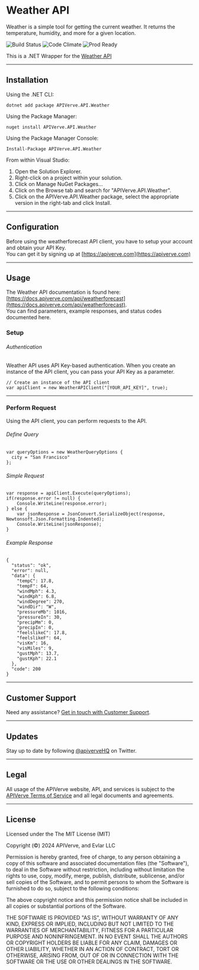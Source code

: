 Weather API
============

Weather is a simple tool for getting the current weather. It returns the temperature, humidity, and more for a given location.

![Build Status](https://img.shields.io/badge/build-passing-green)
![Code Climate](https://img.shields.io/badge/maintainability-B-purple)
![Prod Ready](https://img.shields.io/badge/production-ready-blue)

This is a .NET Wrapper for the [Weather API](https://apiverve.com/marketplace/api/weatherforecast)

---

## Installation

Using the .NET CLI:
```
dotnet add package APIVerve.API.Weather
```

Using the Package Manager:
```
nuget install APIVerve.API.Weather
```

Using the Package Manager Console:
```
Install-Package APIVerve.API.Weather
```

From within Visual Studio:

1. Open the Solution Explorer.
2. Right-click on a project within your solution.
3. Click on Manage NuGet Packages...
4. Click on the Browse tab and search for "APIVerve.API.Weather".
5. Click on the APIVerve.API.Weather package, select the appropriate version in the right-tab and click Install.


---

## Configuration

Before using the weatherforecast API client, you have to setup your account and obtain your API Key.  
You can get it by signing up at [https://apiverve.com](https://apiverve.com)

---

## Usage

The Weather API documentation is found here: [https://docs.apiverve.com/api/weatherforecast](https://docs.apiverve.com/api/weatherforecast).  
You can find parameters, example responses, and status codes documented here.

### Setup

###### Authentication
Weather API uses API Key-based authentication. When you create an instance of the API client, you can pass your API Key as a parameter.

```
// Create an instance of the API client
var apiClient = new WeatherAPIClient("[YOUR_API_KEY]", true);
```

---


### Perform Request
Using the API client, you can perform requests to the API.

###### Define Query

```
var queryOptions = new WeatherQueryOptions {
  city = "San Francisco"
};
```

###### Simple Request

```
var response = apiClient.Execute(queryOptions);
if(response.error != null) {
	Console.WriteLine(response.error);
} else {
    var jsonResponse = JsonConvert.SerializeObject(response, Newtonsoft.Json.Formatting.Indented);
    Console.WriteLine(jsonResponse);
}
```

###### Example Response

```
{
  "status": "ok",
  "error": null,
  "data": {
    "tempC": 17.8,
    "tempF": 64,
    "windMph": 4.3,
    "windKph": 6.8,
    "windDegree": 270,
    "windDir": "W",
    "pressureMb": 1016,
    "pressureIn": 30,
    "precipMm": 0,
    "precipIn": 0,
    "feelslikeC": 17.8,
    "feelslikeF": 64,
    "visKm": 16,
    "visMiles": 9,
    "gustMph": 13.7,
    "gustKph": 22.1
  },
  "code": 200
}
```

---

## Customer Support

Need any assistance? [Get in touch with Customer Support](https://apiverve.com/contact).

---

## Updates
Stay up to date by following [@apiverveHQ](https://twitter.com/apiverveHQ) on Twitter.

---

## Legal

All usage of the APIVerve website, API, and services is subject to the [APIVerve Terms of Service](https://apiverve.com/terms) and all legal documents and agreements.

---

## License
Licensed under the The MIT License (MIT)

Copyright (&copy;) 2024 APIVerve, and Evlar LLC

Permission is hereby granted, free of charge, to any person obtaining a copy of this software and associated documentation files (the "Software"), to deal in the Software without restriction, including without limitation the rights to use, copy, modify, merge, publish, distribute, sublicense, and/or sell copies of the Software, and to permit persons to whom the Software is furnished to do so, subject to the following conditions:

The above copyright notice and this permission notice shall be included in all copies or substantial portions of the Software.

THE SOFTWARE IS PROVIDED "AS IS", WITHOUT WARRANTY OF ANY KIND, EXPRESS OR IMPLIED, INCLUDING BUT NOT LIMITED TO THE WARRANTIES OF MERCHANTABILITY, FITNESS FOR A PARTICULAR PURPOSE AND NONINFRINGEMENT. IN NO EVENT SHALL THE AUTHORS OR COPYRIGHT HOLDERS BE LIABLE FOR ANY CLAIM, DAMAGES OR OTHER LIABILITY, WHETHER IN AN ACTION OF CONTRACT, TORT OR OTHERWISE, ARISING FROM, OUT OF OR IN CONNECTION WITH THE SOFTWARE OR THE USE OR OTHER DEALINGS IN THE SOFTWARE.